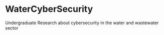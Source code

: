 # WaterCyberSecurity

Undergraduate Research about cybersecurity in the water and wastewater sector
